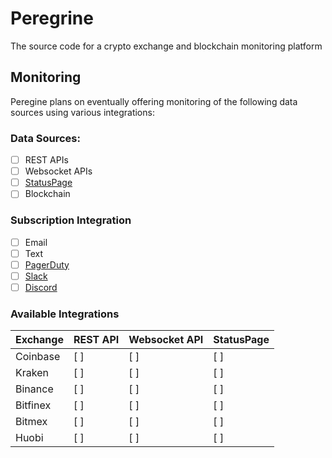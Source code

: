 # Peregrine
The source code for a crypto exchange and blockchain monitoring platform

## Monitoring
Peregine plans on eventually offering monitoring of the following data sources using various integrations:
### Data Sources:
- [ ] REST APIs
- [ ] Websocket APIs
- [ ] [StatusPage](https://www.atlassian.com/software/statuspage)
- [ ] Blockchain

### Subscription Integration
- [ ] Email
- [ ] Text
- [ ] [PagerDuty](https://www.pagerduty.com/)
- [ ] [Slack](https://slack.com/)
- [ ] [Discord](https://discord.com/)

### Available Integrations
Exchange      | REST API      | Websocket API | StatusPage
------------- | ------------- | ------------- | -------------
Coinbase      | [ ]           | [ ]           | [ ]
Kraken        | [ ]           | [ ]           | [ ]
Binance       | [ ]           | [ ]           | [ ]
Bitfinex      | [ ]           | [ ]           | [ ]
Bitmex        | [ ]           | [ ]           | [ ]
Huobi         | [ ]           | [ ]           | [ ]
